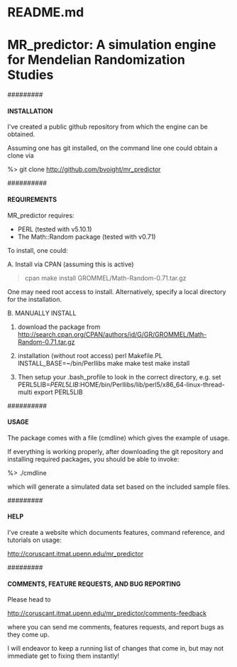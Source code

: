 # README.md

# MR_predictor: A simulation engine for Mendelian Randomization Studies

#########
#### INSTALLATION

I've created a public github repository from which the engine can be obtained.

Assuming one has git installed, on the command line one could obtain a clone via

%> git clone http://github.com/bvoight/mr_predictor

##########
#### REQUIREMENTS

MR_predictor requires:

- PERL (tested with v5.10.1)
- The Math::Random package (tested with v0.71)

To install, one could:

A. Install via CPAN (assuming this is active)

> cpan
> make install GROMMEL/Math-Random-0.71.tar.gz

One may need root access to install. Alternatively, specify a local directory for the installation.

B. MANUALLY INSTALL

1. download the package from http://search.cpan.org/CPAN/authors/id/G/GR/GROMMEL/Math-Random-0.71.tar.gz

2. installation (without root access)
          perl Makefile.PL INSTALL_BASE=~/bin/Perllibs
          make
          make test
          make install

3. Then setup your .bash_profile to look in the correct directory, e.g.
          set PERL5LIB=$PERL5LIB:$HOME/bin/Perllibs/lib/perl5/x86_64-linux-thread-multi
          export PERL5LIB

##########
#### USAGE

The package comes with a file (cmdline) which gives the example of usage.

If everything is working properly, after downloading the git repository and installing required packages, you should be able to invoke:

%> ./cmdline

which will generate a simulated data set based on the included sample files.

#########
#### HELP

I've create a website which documents features, command reference, and tutorials on usage:

http://coruscant.itmat.upenn.edu/mr_predictor

#########
#### COMMENTS, FEATURE REQUESTS, AND BUG REPORTING

Please head to 

http://coruscant.itmat.upenn.edu/mr_predictor/comments-feedback

where you can send me comments, features requests, and report bugs as they come up.

I will endeavor to keep a running list of changes that come in, but may not immediate get to fixing them instantly!


